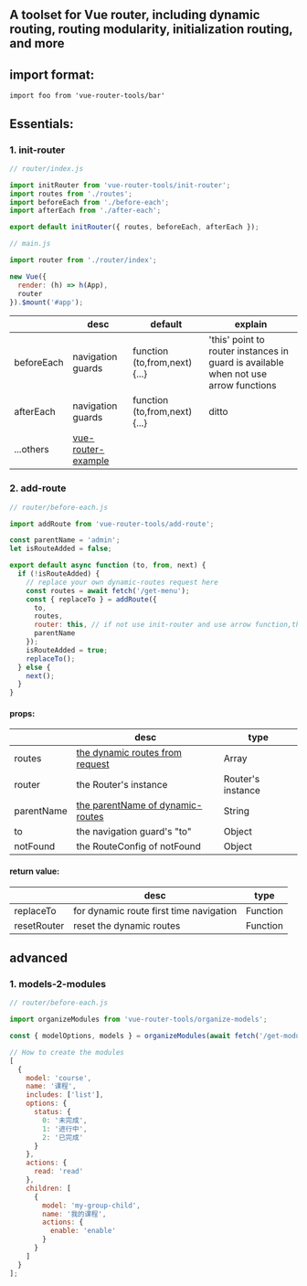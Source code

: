 <h2>A toolset for Vue router, including dynamic routing, routing modularity, initialization routing, and more</h2>

## import format:

    import foo from 'vue-router-tools/bar'

## Essentials:

### 1. init-router

```js
// router/index.js

import initRouter from 'vue-router-tools/init-router';
import routes from './routes';
import beforeEach from './before-each';
import afterEach from './after-each';

export default initRouter({ routes, beforeEach, afterEach });
```

```js
// main.js

import router from './router/index';

new Vue({
  render: (h) => h(App),
  router
}).$mount('#app');
```

|            | desc                                                                                            | default                       | explain                                                                             |
| ---------- | ----------------------------------------------------------------------------------------------- | ----------------------------- | ----------------------------------------------------------------------------------- |
| beforeEach | navigation guards                                                                               | function (to,from,next) {...} | 'this' point to router instances in guard is available when not use arrow functions |
| afterEach  | navigation guards                                                                               | function (to,from,next) {...} | ditto                                                                               |
| ...others  | [vue-router-example](https://github.com/vuejs/vue-router/blob/dev/examples/named-routes/app.js) |                               |                                                                                     |

### 2. add-route

```js
// router/before-each.js

import addRoute from 'vue-router-tools/add-route';

const parentName = 'admin';
let isRouteAdded = false;

export default async function (to, from, next) {
  if (!isRouteAdded) {
    // replace your own dynamic-routes request here
    const routes = await fetch('/get-menu');
    const { replaceTo } = addRoute({
      to,
      routes,
      router: this, // if not use init-router and use arrow function,then the "this" is "undifined",or replace the router instance here
      parentName
    });
    isRouteAdded = true;
    replaceTo();
  } else {
    next();
  }
}
```

#### props:

|            | desc                                                                                              | type              |
| ---------- | ------------------------------------------------------------------------------------------------- | ----------------- |
| routes     | [the dynamic routes from request](https://v3.router.vuejs.org/guide/essentials/named-routes.html) | Array             |
| router     | the Router's instance                                                                             | Router's instance |
| parentName | [the parentName of dynamic-routes](https://v3.router.vuejs.org/api/#router-addroute-2)            | String            |
| to         | the navigation guard's "to"                                                                       | Object            |
| notFound   | the RouteConfig of notFound                                                                       | Object            |

#### return value:

|             | desc                                    | type     |
| ----------- | --------------------------------------- | -------- |
| replaceTo   | for dynamic route first time navigation | Function |
| resetRouter | reset the dynamic routes                | Function |

## advanced

### 1. models-2-modules

```js
// router/before-each.js

import organizeModules from 'vue-router-tools/organize-models';

const { modelOptions, models } = organizeModules(await fetch('/get-modules'));
```

```js
// How to create the modules
[
  {
    model: 'course',
    name: '课程',
    includes: ['list'],
    options: {
      status: {
        0: '未完成',
        1: '进行中',
        2: '已完成'
      }
    },
    actions: {
      read: 'read'
    },
    children: [
      {
        model: 'my-group-child',
        name: '我的课程',
        actions: {
          enable: 'enable'
        }
      }
    ]
  }
];
```
